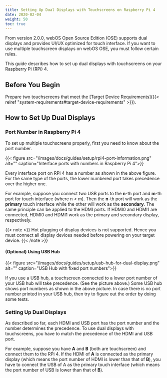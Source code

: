 ```yaml
---
title: Setting Up Dual Displays with Touchscreens on Raspberry Pi 4
date: 2020-02-04
weight: 50
toc: true
---
```


From version 2.0.0, webOS Open Source Edition (OSE) supports dual displays and provides UI/UX optimized for touch interface. If you want to use multiple touchscreen displays on webOS OSE, you must follow certain rules.

This guide describes how to set up dual displays with touchscreens on your Raspberry Pi (RPi) 4.

## Before You Begin

Prepare two touchscreens that meet the [Target Device Requirements]({{< relref "system-requirements#target-device-requirements" >}}).

## How to Set Up Dual Displays

### Port Number in Raspberry Pi 4

To set up multiple touchscreens properly, first you need to know about the port number.

{{< figure src="/images/docs/guides/setup/rpi4-port-information.png" alt="" caption="Interface ports with numbers in Raspberry Pi 4">}}

Every interface port on RPi 4 has a number as shown in the above figure. For the same type of the ports, the lower numbered port takes precedence over the higher one.

For example, suppose you connect two USB ports to the **n**-th port and **m**-th port for touch interface (where n < m). Then the **n**-th port will work as the **primary** touch interface while the other will work as the **secondary**. The same principle can be applied to the HDMI ports. If HDMI0 and HDMI1 are connected, HDMI0 and HDMI1 work as the primary and secondary display, respectively.

{{< note >}}
Hot plugging of display devices is not supported. Hence you must connect all display devices needed before powering on your target device.
{{< /note >}}

#### (Optional) Using USB Hub

{{< figure src="/images/docs/guides/setup/usb-hub-for-dual-display.png" alt="" caption="USB Hub with fixed port numbers">}}

If you use a USB hub, a touchscreen connected to a lower port number of your USB hub will take precedence. (See the picture above.) Some USB hub shows port numbers as shown in the above picture. In case there is no port number printed in your USB hub, then try to figure out the order by doing some tests.

### Setting Up Dual Displays

As described so far, each HDMI and USB port has the port number and the number determines the precedence. To use dual displays with touchscreens, you have to match the precedence of the HDMI and USB port.

For example, suppose you have **A** and **B** (both are touchscreen) and connect them to the RPi 4. If the HDMI of **A** is connected as the primary display (which means the port number of HDMI is lower than that of **B**), you have to connect the USB of A as the primary touch interface (which means the port number of USB is lower than that of **B**).